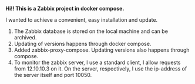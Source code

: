 **Hi!!
This is a Zabbix project in docker compose.**

I wanted to achieve a convenient, easy installation and update.

1. The Zabbix database is stored on the local machine and can be archived.
2. Updating of versions happens through docker compose.
3. Added zabbix-proxy-compose. Updating versions also happens through compose.
4. To monitor the zabbix server, I use a standard client, I allow requests from 12.10.10.3 on it.
   On the server, respectively, I use the ip-address of the server itself and port 10050.
